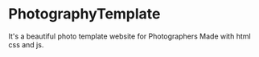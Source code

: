 # PhotographyTemplate
It's a beautiful photo template website for Photographers 
Made with html css and js.

